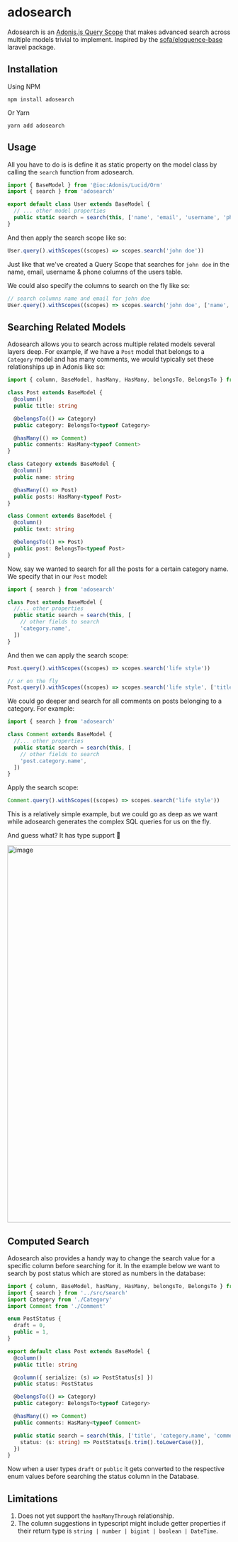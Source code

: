 # adosearch

Adosearch is an [Adonis.js Query Scope](https://docs.adonisjs.com/guides/models/query-scopes#document) that makes advanced search across multiple models trivial to implement.
Inspired by the [sofa/eloquence-base](https://github.com/jarektkaczyk/eloquence/wiki/Builder-searchable-and-more) laravel package.

## Installation

Using NPM

```
npm install adosearch
```

Or Yarn

```
yarn add adosearch
```

## Usage

All you have to do is is define it as static property on the model class by calling the `search` function from adosearch.

```ts
import { BaseModel } from '@ioc:Adonis/Lucid/Orm'
import { search } from 'adosearch'

export default class User extends BaseModel {
  // ... other model properties
  public static search = search(this, ['name', 'email', 'username', 'phone'])
}
```

And then apply the search scope like so:

```ts
User.query().withScopes((scopes) => scopes.search('john doe'))
```

Just like that we've created a Query Scope that searches for `john doe` in the name, email, username & phone columns of the users table.

We could also specify the columns to search on the fly like so:

```ts
// search columns name and email for john doe
User.query().withScopes((scopes) => scopes.search('john doe', ['name', 'email']))
```

## Searching Related Models

Adosearch allows you to search across multiple related models several layers deep. For example, if we have a `Post` model that belongs to a `Category` model and has many comments, we would typically set these relationships up in Adonis like so:

```ts
import { column, BaseModel, hasMany, HasMany, belongsTo, BelongsTo } from '@ioc:Adonis/Lucid/Orm'

class Post extends BaseModel {
  @column()
  public title: string

  @belongsTo(() => Category)
  public category: BelongsTo<typeof Category>

  @hasMany(() => Comment)
  public comments: HasMany<typeof Comment>
}

class Category extends BaseModel {
  @column()
  public name: string

  @hasMany(() => Post)
  public posts: HasMany<typeof Post>
}

class Comment extends BaseModel {
  @column()
  public text: string

  @belongsTo(() => Post)
  public post: BelongsTo<typeof Post>
}
```

Now, say we wanted to search for all the posts for a certain category name. We specify that in our `Post` model:

```ts
import { search } from 'adosearch'

class Post extends BaseModel {
  //... other properties
  public static search = search(this, [
    // other fields to search
    'category.name',
  ])
}
```

And then we can apply the search scope:

```ts
Post.query().withScopes((scopes) => scopes.search('life style'))

// or on the fly
Post.query().withScopes((scopes) => scopes.search('life style', ['title', 'category.name']))
```

We could go deeper and search for all comments on posts belonging to a category. For example:

```ts
import { search } from 'adosearch'

class Comment extends BaseModel {
  //... other properties
  public static search = search(this, [
    // other fields to search
    'post.category.name',
  ])
}
```

Apply the search scope:

```ts
Comment.query().withScopes((scopes) => scopes.search('life style'))
```

This is a relatively simple example, but we could go as deep as we want while adosearch generates the complex SQL queries for us on the fly.

And guess what? It has type support 🤩

<img width="851" alt="image" src="https://user-images.githubusercontent.com/31254017/175785612-161a9f1c-327c-4919-98c6-4d0983fc727f.png">

## Computed Search

Adosearch also provides a handy way to change the search value for a specific column before searching for it. In the example below we want to search by post status which are stored as numbers in the database:

```ts
import { column, BaseModel, hasMany, HasMany, belongsTo, BelongsTo } from '@ioc:Adonis/Lucid/Orm'
import { search } from '../src/search'
import Category from './Category'
import Comment from './Comment'

enum PostStatus {
  draft = 0,
  public = 1,
}

export default class Post extends BaseModel {
  @column()
  public title: string

  @column({ serialize: (s) => PostStatus[s] })
  public status: PostStatus

  @belongsTo(() => Category)
  public category: BelongsTo<typeof Category>

  @hasMany(() => Comment)
  public comments: HasMany<typeof Comment>

  public static search = search(this, ['title', 'category.name', 'comments.text', 'status'], {
    status: (s: string) => PostStatus[s.trim().toLowerCase()],
  })
}
```

Now when a user types `draft` or `public` it gets converted to the respective enum values before searching the status column in the Database.


## Limitations

1. Does not yet support the `hasManyThrough` relationship.
2. The column suggestions in typescript might include getter properties if their return type is `string | number | bigint | boolean | DateTime`.
